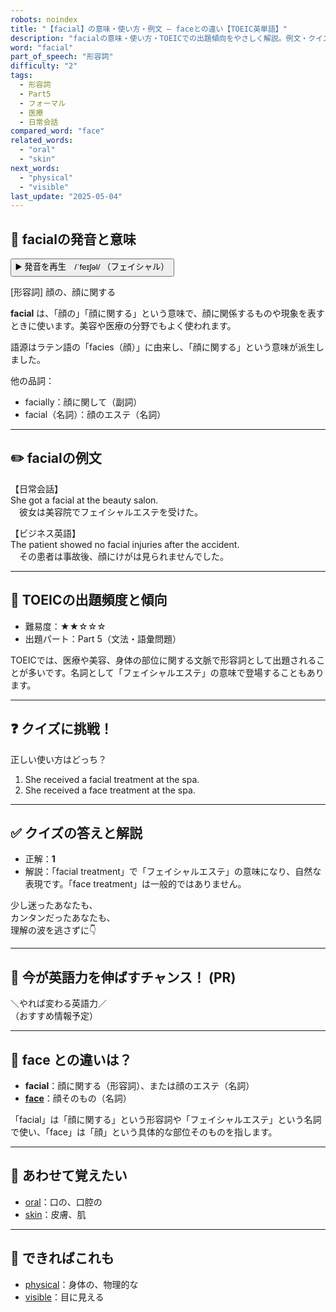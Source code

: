 ```yaml
---
robots: noindex
title: "【facial】の意味・使い方・例文 ― faceとの違い【TOEIC英単語】"
description: "facialの意味・使い方・TOEICでの出題傾向をやさしく解説。例文・クイズ付きでfaceとの違いもわかりやすく学べます。"
word: "facial"
part_of_speech: "形容詞"
difficulty: "2"
tags:
  - 形容詞
  - Part5
  - フォーマル
  - 医療
  - 日常会話
compared_word: "face"
related_words:
  - "oral"
  - "skin"
next_words:
  - "physical"
  - "visible"
last_update: "2025-05-04"
---
```


## 🔰 facialの発音と意味

<button class="play-audio" onclick="playTTS('facial')">
  <span class="play-audio-main">
    ▶️ 発音を再生　/ˈfeɪʃəl/
  </span>
  <span class="play-audio-sub">
    （フェイシャル）
  </span>
</button>

[形容詞] 顔の、顔に関する

**facial** は、「顔の」「顔に関する」という意味で、顔に関係するものや現象を表すときに使います。美容や医療の分野でもよく使われます。

語源はラテン語の「facies（顔）」に由来し、「顔に関する」という意味が派生しました。

他の品詞：  
- facially：顔に関して（副詞）
- facial（名詞）：顔のエステ（名詞）

---

## ✏️ facialの例文

【日常会話】  
She got a facial at the beauty salon.  
　彼女は美容院でフェイシャルエステを受けた。

【ビジネス英語】  
The patient showed no facial injuries after the accident.  
　その患者は事故後、顔にけがは見られませんでした。

---

## 🎯 TOEICの出題頻度と傾向

- 難易度：★★☆☆☆
- 出題パート：Part 5（文法・語彙問題）

TOEICでは、医療や美容、身体の部位に関する文脈で形容詞として出題されることが多いです。名詞として「フェイシャルエステ」の意味で登場することもあります。

---

## ❓ クイズに挑戦！

正しい使い方はどっち？

1. She received a facial treatment at the spa.  
2. She received a face treatment at the spa.

---

## ✅ クイズの答えと解説

- 正解：**1**
- 解説：「facial treatment」で「フェイシャルエステ」の意味になり、自然な表現です。「face treatment」は一般的ではありません。

少し迷ったあなたも、  
カンタンだったあなたも、  
理解の波を逃さずに👇️

---

## 🚀 今が英語力を伸ばすチャンス！ (PR)

<div class="info-center">
＼やれば変わる英語力／<br>  
（おすすめ情報予定）
</div>

---

## 🤔  face との違いは？

- **facial**：顔に関する（形容詞）、または顔のエステ（名詞）
- **[face](/word/face)**：顔そのもの（名詞）

「facial」は「顔に関する」という形容詞や「フェイシャルエステ」という名詞で使い、「face」は「顔」という具体的な部位そのものを指します。

---

## 🧩 あわせて覚えたい

- [oral](/word/oral)：口の、口腔の
- [skin](/word/skin)：皮膚、肌

---

## 📖 できればこれも

- [physical](/word/physical)：身体の、物理的な
- [visible](/word/visible)：目に見える

<!-- cvid: aid14_bid28 -->
